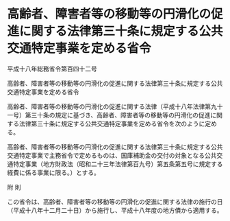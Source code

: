 # 高齢者、障害者等の移動等の円滑化の促進に関する法律第三十条に規定する公共交通特定事業を定める省令

平成十八年総務省令第百四十二号

高齢者、障害者等の移動等の円滑化の促進に関する法律第三十条に規定する公共交通特定事業を定める省令

高齢者、障害者等の移動等の円滑化の促進に関する法律（平成十八年法律第九十一号）第三十条の規定に基づき、高齢者、障害者等の移動等の円滑化の促進に関する法律第三十条に規定する公共交通特定事業を定める省令を次のように定める。

高齢者、障害者等の移動等の円滑化の促進に関する法律第三十条に規定する公共交通特定事業で主務省令で定めるものは、国庫補助金の交付の対象となる公共交通特定事業（地方財政法（昭和二十三年法律第百九号）第五条第五号に規定する経費に係る事業に限る。）とする。

附 則

この省令は、高齢者、障害者等の移動等の円滑化の促進に関する法律の施行の日（平成十八年十二月二十日）から施行し、平成十八年度の地方債から適用する。

